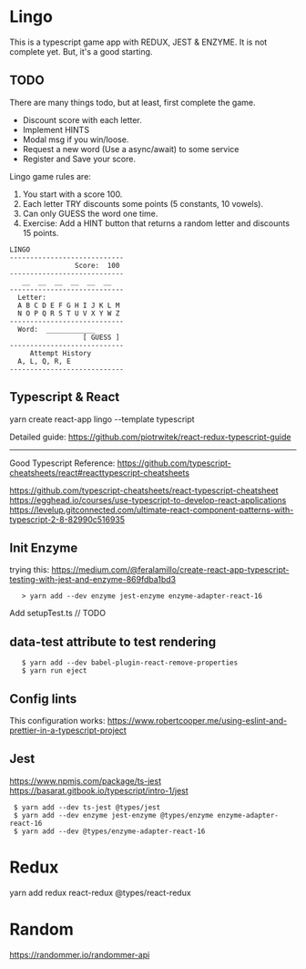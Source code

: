 # Lingo 
 
 This is a typescript game app with REDUX, JEST & ENZYME.  It is not complete yet. 
 But, it's a good starting.  
 
 TODO
 ----
 There are many things todo, but at least, first complete the game.
 
  - Discount score with each letter.
  - Implement HINTS
  - Modal msg if you win/loose.  
  - Request a new word (Use a async/await) to some service
  - Register and Save your score.
   
  
 
 
 Lingo game rules are:
   1. You start with a score 100.
   2. Each letter TRY discounts some points (5 constants, 10 vowels).
   3. Can only GUESS the word one time.
   4. Exercise: Add a HINT button that returns a 
      random letter and discounts 15 points.      
  
 ```
 LINGO
 ----------------------------
                 Score:  100
 ----------------------------
    __  __  __  __  __  __            
 ----------------------------
   Letter:              
   A B C D E F G H I J K L M
   N O P Q R S T U V X Y W Z
 ----------------------------
   Word:  ____________  
                   [ GUESS ]
 ----------------------------
      Attempt History
   A, L, Q, R, E
 ----------------------------
 ```


## Typescript & React

 yarn create react-app lingo --template typescript

 Detailed guide:
 https://github.com/piotrwitek/react-redux-typescript-guide
 
 ---
 Good Typescript Reference:
 https://github.com/typescript-cheatsheets/react#reacttypescript-cheatsheets
 
 https://github.com/typescript-cheatsheets/react-typescript-cheatsheet
 https://egghead.io/courses/use-typescript-to-develop-react-applications
 https://levelup.gitconnected.com/ultimate-react-component-patterns-with-typescript-2-8-82990c516935
  
 
## Init Enzyme

 trying this: 
 https://medium.com/@feralamillo/create-react-app-typescript-testing-with-jest-and-enzyme-869fdba1bd3
 
 ```
    > yarn add --dev enzyme jest-enzyme enzyme-adapter-react-16
 ```

    

 Add setupTest.ts
 // TODO
 
 

## data-test attribute to test rendering
 ```	
 	$ yarn add --dev babel-plugin-react-remove-properties
 	$ yarn run eject
 
 ```


## Config lints 
  This configuration works:
  https://www.robertcooper.me/using-eslint-and-prettier-in-a-typescript-project


## Jest
  https://www.npmjs.com/package/ts-jest
  https://basarat.gitbook.io/typescript/intro-1/jest

 ```
  $ yarn add --dev ts-jest @types/jest
  $ yarn add --dev enzyme jest-enzyme @types/enzyme enzyme-adapter-react-16
  $ yarn add --dev @types/enzyme-adapter-react-16  
 ```


# Redux

  yarn add redux react-redux @types/react-redux


# Random 
  https://randommer.io/randommer-api
  
